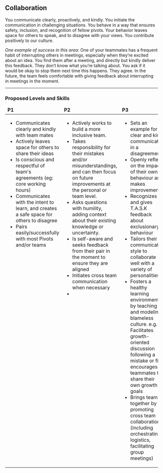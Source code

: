 ## Collaboration
You communicate clearly, proactively, and kindly. You initiate the communication in challenging situations. You behave in a way that ensures safety, inclusion, and recognition of fellow pivots. Your behavior leaves space for others to speak, and to disagree with your views. You contribute positively to our culture.

*One example of success in this area*: One of your teammates has a frequent habit of interrupting others in meetings, especially when they’re excited about an idea. You find them after a meeting, and directly but kindly deliver this feedback. They don’t know what you’re talking about. You ask if it would be okay to stop them next time this happens. They agree. In the future, the team feels comfortable with giving feedback about interrupting in meetings in the moment.

---
### Proposed Levels and Skills

<table>
<tbody>
<thead>
<td><strong>P1</strong></td>
<td><strong>P2</strong></td>
<td><strong>P3</strong></td>
<td><strong>P4</strong></td>
<td><strong>P5</strong></td>
</thead>
<tr>
  
<!-- P1 -->
<td valign="top"><ul>
  <li>Communicates clearly and kindly with team mates</li>
  <li>Actively leaves space for others to share their ideas</li>
  <li>Is conscious and respectful of team's agreements (eg: core working hours)</li>
  <li>Communicates with the intent to learn, and creates a safe space for others to disagree</li>
  <li>Pairs easily/successfully with most Pivots and/or teams</li></ul>
</td>

<!-- P2 -->
<td valign="top"><ul>
  <li>Actively works to build a more inclusive team.</li>
  <li>Takes responsibility for their mistakes and/or misunderstandings, and can then focus on future improvements at the personal or team level.</li>
  <li>Asks questions with humility, adding context about their existing knowledge or uncertainty.</li>
  <li>Is self-aware and seeks feedback from their pair in the moment to ensure they are aligned</li>
  <li>Initiates cross team communication when necessary</li>
  <li>
</ul></td>

<!-- P3 -->
<td valign="top"><ul>
  <li>Sets an example for clear and kind communication in a disagreement.</li>
  <li>Openly reflects on the impact of their own behaviour and makes improvements.</li>
  <li>Recognizes and gives T.A.S.K feedback about exclusionary behaviour</li>
  <li>Tailors their communication style to collaborate well with a variety of personalities.</li>
  <li>Fosters a healthy learning environment, by teaching and modeling a blameless culture. e.g. Facilitates growth-oriented discussion following a mistake or fire, encourages teammates to share their own growth goals</li>
  <li>Brings teams together by promoting cross team collaboration (including orchestrating logistics, facilitating group meetings)</li>
</ul></td>

<!-- P4 -->
<td valign="top"><ul>
  <li>Strongly facilitates decision-making where there are several conflicting viewpoints</li>
  <li>Knows their blind spots and actively works towards managing them</li>
  <li>Skillfully speaks up to address exclusionary behaviour in the moment</li>
  <li>Coaches Pivots to recognize areas which could be benefitted by cross team collaboration</li>
  </ul></td>
  
<!-- P5 -->
<td valign="top"><ul>
  <li>Is a source of guidance across Pivotal in areas of productively managing personal conflict and/or contention</li>
  </ul></td>
</tbody></table>    

